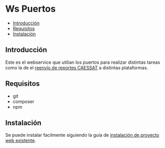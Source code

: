 # Ws Puertos

- [Introducción](#introduccion)
- [Requisitos](#requisitos)
- [Instalación](#instalacion)


<a name="introduccion"></a>
## Introducción

Este es el webservice que utilian los puertos para realizar distintas tareas como la de el [reenvío de reportes CAESSAT][reenvios-caessat] a distintas plataformas.

<a name="requisitos"></a>
## Requisitos

- git
- composer
- npm

<a name="instalacion"></a>
## Instalación

Se puede instalar facilmente siguiendo la guía de [instalación de proyecto web existente][guia-instalacion].

 [reenvios-caessat]: /Reenvios-de-posiciones
 [guia-instalacion]: /Web/Creacion-proyecto-web#instalacion-proyectos

